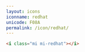 ```yaml
---
layout: icons
iconname: redhat
unicode: F08A
permalink: /icon/redhat/
---
```


``` html
<i class="mi mi-redhat"></i>
```
